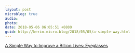 ```yaml
---
layout: post
microblog: true
audio: 
photo: 
date: 2018-05-06 06:05:51 +0800
guid: http://kerim.micro.blog/2018/05/05/a-simple-way.html
---
```

[A Simple Way to Improve a Billion Lives: Eyeglasses](http://www.nytimes.com/2018/05/05/health/glasses-developing-world-global-health.html)

